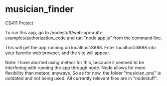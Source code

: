 # musician_finder
CS411 Project

To run this app, go to /nodestuff/web-api-auth-examples/authorization_code and run "node app.js" from the command line.

This will get the app running on localhost:8888. Enter localhost:8888 into your favorite web browser, and the site will appear. 

Note: I have aborted using meteor for this, because it seemed to be interfering with running the app through node. Node allows for more flexibility than meteor, anyways. So as for now, the folder "musician_proj" is outdated and not being used. All currently relevant files are in "nodestuff".
